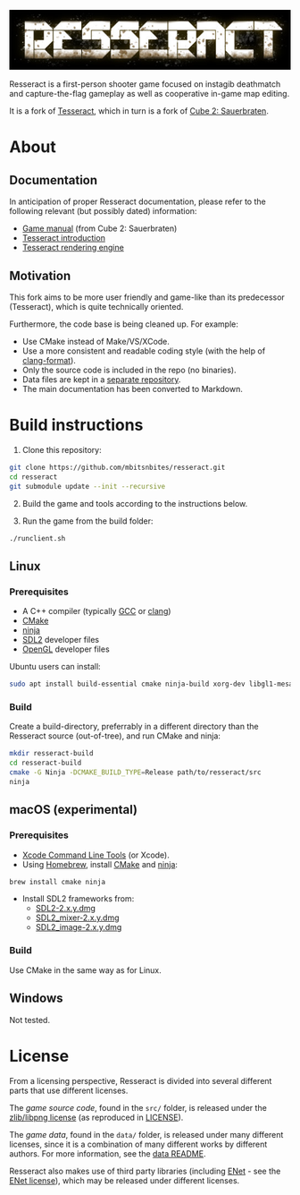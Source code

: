 ![Resseract](/doc/logo.jpg "Resseract")

Resseract is a first-person shooter game focused on instagib deathmatch and capture-the-flag
gameplay as well as cooperative in-game map editing.

It is a fork of [Tesseract](http://tesseract.gg/), which in turn is a fork of
[Cube 2: Sauerbraten](http://sauerbraten.org/).

# About

## Documentation

In anticipation of proper Resseract documentation, please refer to the following relevant
(but possibly dated) information:

* [Game manual](http://sauerbraten.org/README.html) (from Cube 2: Sauerbraten)
* [Tesseract introduction](doc/Tesseract.md)
* [Tesseract rendering engine](doc/Renderer.md)

## Motivation

This fork aims to be more user friendly and game-like than its predecessor (Tesseract), which is
quite technically oriented.

Furthermore, the code base is being cleaned up. For example:
* Use CMake instead of Make/VS/XCode.
* Use a more consistent and readable coding style (with the help of [clang-format](https://clang.llvm.org/docs/ClangFormat.html)).
* Only the source code is included in the repo (no binaries).
* Data files are kept in a [separate repository](https://github.com/mbitsnbites/resseract-data).
* The main documentation has been converted to Markdown.

# Build instructions

1. Clone this repository:

```bash
git clone https://github.com/mbitsnbites/resseract.git
cd resseract
git submodule update --init --recursive
```

2. Build the game and tools according to the instructions below.

3. Run the game from the build folder:

```bash
./runclient.sh
```


## Linux

### Prerequisites

* A C++ compiler (typically [GCC](https://gcc.gnu.org/) or [clang](http://clang.llvm.org/))
* [CMake](https://cmake.org/)
* [ninja](https://ninja-build.org/)
* [SDL2](https://www.libsdl.org) developer files
* [OpenGL](https://www.opengl.org/) developer files

Ubuntu users can install:

```bash
sudo apt install build-essential cmake ninja-build xorg-dev libgl1-mesa-dev libsdl2-mixer-dev libsdl2-image-dev
```

### Build

Create a build-directory, preferrably in a different directory than the Resseract source
(out-of-tree), and run CMake and ninja:

```bash
mkdir resseract-build
cd resseract-build
cmake -G Ninja -DCMAKE_BUILD_TYPE=Release path/to/resseract/src
ninja
```

## macOS (experimental)

### Prerequisites

* [Xcode Command Line Tools](http://railsapps.github.io/xcode-command-line-tools.html) (or Xcode).
* Using [Homebrew](https://brew.sh/), install [CMake](https://cmake.org/) and [ninja](https://ninja-build.org/):

```bash
brew install cmake ninja
```

* Install SDL2 frameworks from:
  * [SDL2-2.x.y.dmg](https://www.libsdl.org/download-2.0.php)
  * [SDL2_mixer-2.x.y.dmg](https://www.libsdl.org/projects/SDL_mixer/)
  * [SDL2_image-2.x.y.dmg](https://www.libsdl.org/projects/SDL_image/)

### Build

Use CMake in the same way as for Linux.

## Windows

Not tested.

# License

From a licensing perspective, Resseract is divided into several different parts
that use different licenses.

The *game source code*, found in the ```src/``` folder, is released under the
[zlib/libpng license](https://opensource.org/licenses/Zlib) (as reproduced in
[LICENSE](LICENSE)).

The *game data*, found in the ```data/``` folder, is released under many
different licenses, since it is a combination of many different works by
different authors. For more information, see the [data README](data/README.md).

Resseract also makes use of third party libraries (including
[ENet](http://enet.bespin.org) - see the
[ENet license](src/third_party/enet/LICENSE)), which may be released under
different licenses.


